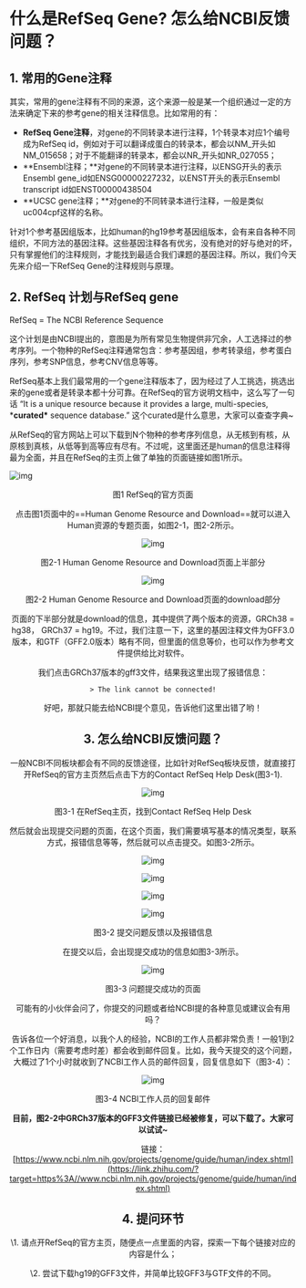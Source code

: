 # 什么是RefSeq Gene? 怎么给NCBI反馈问题？

## 1. 常用的Gene注释

其实，常用的gene注释有不同的来源，这个来源一般是某一个组织通过一定的方法来确定下来的参考gene的相关注释信息。比如常用的有：

- **RefSeq Gene注释**，对gene的不同转录本进行注释，1个转录本对应1个编号成为RefSeq id，例如对于可以翻译成蛋白的转录本，都会以NM_开头如NM_015658；对于不能翻译的转录本，都会以NR_开头如NR_027055；
- **Ensembl注释；**对gene的不同转录本进行注释，以ENSG开头的表示Ensembl gene_id如ENSG00000227232，以ENST开头的表示Ensembl transcript id如ENST00000438504
- **UCSC gene注释；**对gene的不同转录本进行注释，一般是类似uc004cpf这样的名称。

针对1个参考基因组版本，比如human的hg19参考基因组版本，会有来自各种不同组织，不同方法的基因注释。这些基因注释各有优劣，没有绝对的好与绝对的坏，只有掌握他们的注释规则，才能找到最适合我们课题的基因注释。所以，我们今天先来介绍一下RefSeq Gene的注释规则与原理。

## 2. RefSeq 计划与RefSeq gene

RefSeq = The NCBI Reference Sequence

这个计划是由NCBI提出的，意图是为所有常见生物提供非冗余，人工选择过的参考序列。一个物种的RefSeq注释通常包含：参考基因组，参考转录组，参考蛋白序列，参考SNP信息，参考CNV信息等等。

RefSeq基本上我们最常用的一个gene注释版本了，因为经过了人工挑选，挑选出来的gene或者是转录本都十分可靠。在RefSeq的官方说明文档中，这么写了一句话 “It is a unique resource because it provides a large, multi-species, ***curated\*** sequence database.” 这个curated是什么意思，大家可以查查字典~

从RefSeq的官方网站上可以下载到N个物种的参考序列信息，从无核到有核，从原核到真核，从低等到高等应有尽有。不过呢，这里面还是human的信息注释得最为全面，并且在RefSeq的主页上做了单独的页面链接如图1所示。

![img](https://pic4.zhimg.com/80/v2-9ff9be939d389b21c45b3885bf39948d_720w.jpg)
<center>图1 RefSeq的官方页面

点击图1页面中的==Human Genome Resource and Download==就可以进入Human资源的专题页面，如图2-1，图2-2所示。

![img](https://pic2.zhimg.com/80/v2-df4a697289c169321218f9eac7ab66c1_720w.jpg)

<center>图2-1 Human Genome Resource and Download页面上半部分

![img](https://pic3.zhimg.com/80/v2-d5eb4bfb7c087c9dbf04b97051635e96_720w.jpg)

<center>图2-2 Human Genome Resource and Download页面的download部分

页面的下半部分就是download的信息，其中提供了两个版本的资源，GRCh38 = hg38， GRCh37 = hg19。不过，我们注意一下，这里的基因注释文件为GFF3.0版本，和GTF（GFF2.0版本）略有不同，但里面的信息等价，也可以作为参考文件提供给比对软件。

我们点击GRCh37版本的gff3文件，结果我这里出现了报错信息：

```text
> The link cannot be connected!
```

好吧，那就只能去给NCBI提个意见，告诉他们这里出错了哟！

## 3. 怎么给NCBI反馈问题？

一般NCBI不同板块都会有不同的反馈途径，比如针对RefSeq板块反馈，就直接打开RefSeq的官方主页然后点击下方的Contact RefSeq Help Desk(图3-1).

![img](https://picb.zhimg.com/80/v2-0c1b2fe1f7667749934e5c2f3fc3a182_720w.jpg)

<center>图3-1 在RefSeq主页，找到Contact RefSeq Help Desk

然后就会出现提交问题的页面，在这个页面，我们需要填写基本的情况类型，联系方式，报错信息等等，然后就可以点击提交。如图3-2所示。

![img](https://pic3.zhimg.com/80/v2-0f6198793f2ced6b21cb95c9c6b0b6b4_720w.jpg)

![img](https://pic1.zhimg.com/80/v2-949bb08c2b3a8b00a43e6d578d0d1ff6_720w.jpg)

![img](https://pic2.zhimg.com/80/v2-90d3d689b12bb8b1297cce1050b771b5_720w.jpg)

![img](https://pic4.zhimg.com/80/v2-73bf66d9fbb18a8a8a0b72b265113419_720w.jpg)

<center>图3-2 提交问题反馈以及报错信息

在提交以后，会出现提交成功的信息如图3-3所示。

![img](https://picb.zhimg.com/80/v2-8cb29b1c9c1c298e12b5ae6d836a3051_720w.jpg)

<center>图3-3 问题提交成功的页面

可能有的小伙伴会问了，你提交的问题或者给NCBI提的各种意见或建议会有用吗？

告诉各位一个好消息，以我个人的经验，NCBI的工作人员都非常负责！一般1到2个工作日内（需要考虑时差）都会收到邮件回复。比如，我今天提交的这个问题，大概过了1个小时就收到了NCBI工作人员的邮件回复，回复信息如下（图3-4）：

![img](https://pic4.zhimg.com/80/v2-0a3cfbffebb23ba7952689a199585c58_720w.jpg)

<center>图3-4 NCBI工作人员的回复邮件

**目前，图2-2中GRCh37版本的GFF3文件链接已经被修复，可以下载了。大家可以试试~**

链接：[https://www.ncbi.nlm.nih.gov/projects/genome/guide/human/index.shtml](https://link.zhihu.com/?target=https%3A//www.ncbi.nlm.nih.gov/projects/genome/guide/human/index.shtml)

## 4. 提问环节

\1. 请点开RefSeq的官方主页，随便点一点里面的内容，探索一下每个链接对应的内容是什么；

\2. 尝试下载hg19的GFF3文件，并简单比较GFF3与GTF文件的不同。
